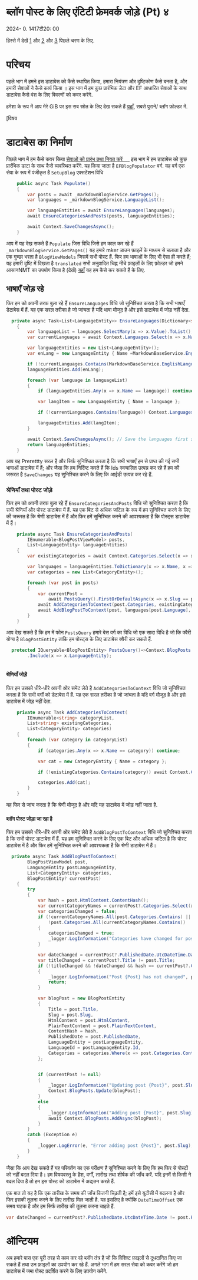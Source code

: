# ब्लॉग पोस्ट के लिए एंटिटी फ्रेमवर्क जोड़े (Pt) ४

<!--category-- ASP.NET, Entity Framework -->
<datetime class="hidden">2024- 0. 1417टी20: 00</datetime>

हिस्से में देखें [1](/blog/addingentityframeworkforblogpostspt1) और [2](/blog/addingentityframeworkforblogpostspt2) और [3](/blog/addingentityframeworkforblogpostspt3) पिछले चरण के लिए.

# परिचय

पहले भाग में हमने इस डाटाबेस को कैसे स्थापित किया, हमारा नियंत्रण और दृष्टिकोण कैसे बनता है, और हमारी सेवाओं ने कैसे कार्य किया । इस भाग में हम कुछ प्रारंभिक डेटा और EF आधारित सेवाओं के साथ डाटाबेस कैसे वंश के लिए विवरणों को कवर करेंगे.

हमेशा के रूप में आप मेरे GiB पर इस सब स्रोत के लिए देख सकते हैं [यहाँ](https://github.com/scottgal/mostlylucidweb/tree/main/Mostlylucid/Blog), सबसे पुराने/ ब्लॉग फ़ोल्डर में.

[विषय

# डाटाबेस का निर्माण

पिछले भाग में हम कैसे कवर किया [सेवाओं को प्रारंभ तथा नियत करें](/blog/addingentityframeworkforblogpostspt2#setup)___ इस भाग में हम डाटाबेस को कुछ प्रारंभिक डाटा के साथ कैसे व्यवस्थित करेंगे. यह किया जाता है `EFBlogPopulator` वर्ग. यह वर्ग एक सेवा के रूप में पंजीकृत है `SetupBlog` एक्सटेंशन विधि

```csharp
    public async Task Populate()
    {
        var posts = await _markdownBlogService.GetPages();
        var languages = _markdownBlogService.LanguageList();

        var languageEntities = await EnsureLanguages(languages);
        await EnsureCategoriesAndPosts(posts, languageEntities);

        await Context.SaveChangesAsync();
    }
```

आप में यह देख सकते हैं `Populate` जिस विधि जिसे हम काल कर रहे हैं `_markdownBlogService.GetPages()` यह हमारे mker डाउन फ़ाइलें के माध्यम से चलाता है और एक गुच्छा भरता है `BlogViewModels` जिसमें सभी पोस्ट हैं.
फिर हम भाषाओं के लिए भी ऐसा ही करते हैं; यह हमारी दृष्टि में दिखता है `translated` सभी अनुवादित चिह्न नीचे फ़ाइलों के लिए फ़ोल्डर जो हमने आसानNMT का उपयोग किया है (देखें) [यहाँ](/blog/autotranslatingmarkdownfiles) यह हम कैसे कर सकते हैं के लिए.

## भाषाएँ जोड़ रहे

फिर हम को अपनी तरफ बुला रहे हैं `EnsureLanguages` विधि जो सुनिश्चित करता है कि सभी भाषाएँ डेटाबेस में हैं. यह एक सरल तरीका है जो जांचता है यदि भाषा मौजूद है और इसे डाटाबेस में जोड़ नहीं देता.

```csharp
  private async Task<List<LanguageEntity>> EnsureLanguages(Dictionary<string, List<string>> languages)
    {
        var languageList = languages.SelectMany(x => x.Value).ToList();
        var currentLanguages = await Context.Languages.Select(x => x.Name).ToListAsync();

        var languageEntities = new List<LanguageEntity>();
        var enLang = new LanguageEntity { Name =MarkdownBaseService.EnglishLanguage };

        if (!currentLanguages.Contains(MarkdownBaseService.EnglishLanguage)) Context.Languages.Add(enLang);
        languageEntities.Add(enLang);

        foreach (var language in languageList)
        {
            if (languageEntities.Any(x => x.Name == language)) continue;

            var langItem = new LanguageEntity { Name = language };

            if (!currentLanguages.Contains(language)) Context.Languages.Add(langItem);

            languageEntities.Add(langItem);
        }

        await Context.SaveChangesAsync(); // Save the languages first so we can reference them in the blog posts
        return languageEntities;
    }
```

आप यह Prerettty सरल है और सिर्फ सुनिश्चित करता है कि सभी भाषाएँ हम से प्राप्त की गई सभी भाषाओं डाटाबेस में हैं; और जैसा कि हम निर्दिष्ट करते हैं कि Ids स्वचालित उत्पन्न कर रहे हैं हम की जरूरत है `SaveChanges` यह सुनिश्चित करने के लिए कि आईडी उत्पन्न कर रहे हैं.

### श्रेणियाँ तथा पोस्ट जोड़े

फिर हम को अपनी तरफ बुला रहे हैं `EnsureCategoriesAndPosts` विधि जो सुनिश्चित करता है कि सभी श्रेणियाँ और पोस्ट डाटाबेस में हैं. यह एक बिट से अधिक जटिल के रूप में हम सुनिश्चित करने के लिए की जरूरत है कि श्रेणी डाटाबेस में हैं और फिर हमें सुनिश्चित करने की आवश्यकता है कि पोस्ट्स डाटाबेस में हैं।

```csharp
    private async Task EnsureCategoriesAndPosts(
        IEnumerable<BlogPostViewModel> posts,
        List<LanguageEntity> languageEntities)
    {
        var existingCategories = await Context.Categories.Select(x => x.Name).ToListAsync();

        var languages = languageEntities.ToDictionary(x => x.Name, x => x);
        var categories = new List<CategoryEntity>();

        foreach (var post in posts)
        {
            var currentPost =
                await PostsQuery().FirstOrDefaultAsync(x => x.Slug == post.Slug && x.LanguageEntity.Name == post.Language);
            await AddCategoriesToContext(post.Categories, existingCategories, categories);
            await AddBlogPostToContext(post, languages[post.Language], categories, currentPost);
        }
    }
```

आप देख सकते हैं कि हम में फोन `PostsQuery` हमारे बेस वर्ग का विधि जो एक सादा विधि है जो कि क्वैरी योग्य है `BlogPostEntity` ताकि हम पोस्ट्स के लिए डाटाबेस क्वैरी कर सकते हैं.

```csharp
  protected IQueryable<BlogPostEntity> PostsQuery()=>Context.BlogPosts.Include(x => x.Categories)
        .Include(x => x.LanguageEntity);
   
```

#### श्रेणियाँ जोड़ें

फिर हम उसको धीरे-धीरे अपनी ओर समेट लेते है `AddCategoriesToContext` विधि जो सुनिश्चित करता है कि सभी वर्गों को डेटाबेस में हैं. यह एक सरल तरीका है जो जांचता है यदि वर्ग मौजूद है और इसे डाटाबेस में जोड़ नहीं देता.

```csharp
    private async Task AddCategoriesToContext(
        IEnumerable<string> categoryList,
        List<string> existingCategories,
        List<CategoryEntity> categories)
    {
        foreach (var category in categoryList)
        {
            if (categories.Any(x => x.Name == category)) continue;

            var cat = new CategoryEntity { Name = category };

            if (!existingCategories.Contains(category)) await Context.Categories.AddAsync(cat);

            categories.Add(cat);
        }
    }

```

यह फिर से जांच करता है कि श्रेणी मौजूद है और यदि यह डाटाबेस में जोड़ नहीं जाता है.

#### ब्लॉग पोस्ट जोड़ा जा रहा है

फिर हम उसको धीरे-धीरे अपनी ओर समेट लेते है `AddBlogPostToContext` विधि जो सुनिश्चित करता है कि सभी पोस्ट डाटाबेस में हैं. यह हम सुनिश्चित करने के लिए एक बिट और अधिक जटिल है कि पोस्ट डाटाबेस में है और फिर हमें सुनिश्चित करने की आवश्यकता है कि श्रेणी डाटाबेस में हैं।

```csharp
  private async Task AddBlogPostToContext(
        BlogPostViewModel post,
        LanguageEntity postLanguageEntity,
        List<CategoryEntity> categories,
        BlogPostEntity? currentPost)
    {
        try
        {
            var hash = post.HtmlContent.ContentHash();
            var currentCategoryNames = currentPost?.Categories.Select(x => x.Name).ToArray() ?? Array.Empty<string>();
            var categoriesChanged = false;
            if (!currentCategoryNames.All(post.Categories.Contains) ||
                !post.Categories.All(currentCategoryNames.Contains))
            {
                categoriesChanged = true;
                _logger.LogInformation("Categories have changed for post {Post}", post.Slug);
            }

            var dateChanged = currentPost?.PublishedDate.UtcDateTime.Date != post.PublishedDate.ToUniversalTime().Date;
            var titleChanged = currentPost?.Title != post.Title;
            if (!titleChanged && !dateChanged && hash == currentPost?.ContentHash && !categoriesChanged)
            {
                _logger.LogInformation("Post {Post} has not changed", post.Slug);
                return;
            }

            var blogPost = new BlogPostEntity
            {
                Title = post.Title,
                Slug = post.Slug,
                HtmlContent = post.HtmlContent,
                PlainTextContent = post.PlainTextContent,
                ContentHash = hash,
                PublishedDate = post.PublishedDate,
                LanguageEntity = postLanguageEntity,
                LanguageId = postLanguageEntity.Id,
                Categories = categories.Where(x => post.Categories.Contains(x.Name)).ToList()
            };


            if (currentPost != null)
            {
                _logger.LogInformation("Updating post {Post}", post.Slug);
                Context.BlogPosts.Update(blogPost);
            }
            else
            {
                _logger.LogInformation("Adding post {Post}", post.Slug);
                await Context.BlogPosts.AddAsync(blogPost);
            }
        }
        catch (Exception e)
        {
            _logger.LogError(e, "Error adding post {Post}", post.Slug);
        }
    }

```

जैसा कि आप देख सकते हैं यह परिवर्तन का एक परीक्षण है सुनिश्चित करने के लिए कि हम फिर से पोस्टों को नहीं बदल दिया है। हम विषयवस्तु के हैश, वर्गों, तारीख तथा शीर्षक की जाँच करें. यदि इनमें से किसी ने बदल दिया है तो हम इस पोस्ट को डाटाबेस में अद्यतन करते हैं.

एक बात तो यह है कि एक तारीख के समय की जाँच कितनी चिढ़ती है; हमें इसे यूटीसी में बदलना है और फिर इसकी तुलना करने के लिए तारीख मिल जाती है. यह इसलिए है क्योंकि `DateTimeOffset` एक समय घटक है और हम सिर्फ तारीख की तुलना करना चाहते हैं.

```csharp
var dateChanged = currentPost?.PublishedDate.UtcDateTime.Date != post.PublishedDate.ToUniversalTime().Date;
```

# ऑन्टियम

अब हमारे पास एक पूरी तरह से काम कर रहे ब्लॉग तंत्र है जो कि विशिष्ट फ़ाइलों से दूधदानित किए जा सकते हैं तथा उन फ़ाइलों का उपयोग कर रहे हैं. अगले भाग में हम सरल सेवा को कवर करेंगे जो हम डाटाबेस में जमा पोस्ट प्रदर्शित करने के लिए उपयोग करेंगे.